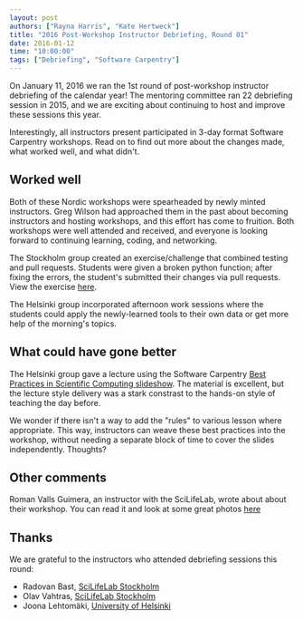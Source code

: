 ```yaml
---
layout: post
authors: ["Rayna Harris", "Kate Hertweck"]
title: "2016 Post-Workshop Instructor Debriefing, Round 01"
date: 2016-01-12
time: "10:00:00"
tags: ["Debriefing", "Software Carpentry"]
---
```

<!-- start excerpt -->
On January 11, 2016 we ran the 1st round of post-workshop instructor debriefing of the calendar year! The mentoring committee ran 22 debriefing session in 2015, and we are exciting about continuing to host and improve these sessions this year. 

Interestingly, all instructors present participated in 3-day format Software Carpentry workshops. Read on to find out more about the changes made, what worked well, and what didn't. 
<!-- end excerpt -->

## Worked well

Both of these Nordic workshops were spearheaded by newly minted instructors. Greg Wilson had approached them in the past about becoming instructors and hosting workshops, and this effort has come to fruition. Both workshops were well attended and received, and everyone is looking forward to continuing learning, coding, and networking. 

The Stockholm group created an exercise/challenge that combined testing and pull requests. Students were given a broken python function; after fixing the errors, the student's submitted their changes via pull requests. View the exercise [here](https://github.com/bast/python-tdd-exercises).

The Helsinki group incorporated afternoon work sessions where the students could apply the newly-learned tools to their own data or get more help of the morning's topics. 

## What could have gone better

The Helsinki group gave a lecture using the Software Carpentry [Best Practices in Scientific Computing slideshow](http://swcarpentry.github.io/slideshows/best-practices/index.html). The material is excellent, but the lecture style delivery was a stark constrast to the hands-on style of teaching the day before. 

We wonder if there isn't a way to add the "rules" to various lesson where appropriate. This way, instructors can weave these best practices into the workshop, without needing a separate block of time to cover the slides independently. Thoughts? 

## Other comments
Roman Valls Guimera, an instructor with the SciLifeLab, wrote about about their workshop. You can read it and look at some great photos [here](http://blogs.nopcode.org/brainstorm/2015/12/02/software-and-data-carpentry-workshop-2015/)

## Thanks

We are grateful to the instructors who attended debriefing sessions this round:

- Radovan Bast, [SciLifeLab Stockholm](https://pythonkurs.github.io/2015-11-30-swc_data/)
- Olav Vahtras, [SciLifeLab Stockholm](https://pythonkurs.github.io/2015-11-30-swc_data/)
- Joona Lehtomäki, [University of Helsinki](https://cbig.github.io/2015-11-25-helsinki/)
